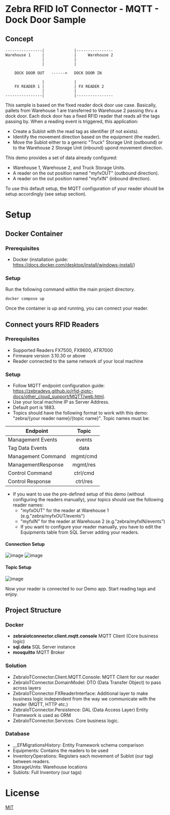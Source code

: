 # Zebra RFID IoT Connector - MQTT - Dock Door Sample

## Concept
```
----------------|             |----------------
Warehouse 1     |             |     Warehouse 2
                |             |
                |             |   
                
    DOCK DOOR OUT   ------>   DOCK DOOR IN		
 
                |             |   
    FX READER 1 |             | FX READER 2  
                |             |                
----------------|             |----------------
```

This sample is based on the fixed reader dock door use case.
Basically, pallets from Warehouse 1 are transferred to Warehouse 2 passing thru a dock door.
Each dock door has a fixed RFID reader that reads all the tags passing by.
When a reading event is triggered, this application:
- Create a Sublot with the read tag as identifier (if not exists).
- Identify the movement direction based on the equipment (the reader).
- Move the Sublot either to a generic "Truck" Storage Unit (outbound) or to the Warehouse 2 Storage Unit (inbound) upond movement direction.

This demo provides a set of data already configured:
- Warehouse 1, Warehouse 2, and Truck Storage Units.
- A reader on the out position named "myfxOUT" (outbound direction).
- A reader on the out position named "myfxIN" (inbound direction).

To use this default setup, the MQTT configuration of your reader should be setup accordingly (see setup section).

# Setup

## Docker Container

### Prerequisites
- Docker (installation guide: https://docs.docker.com/desktop/install/windows-install/)

### Setup
Run the following command within the main project directory.
```
docker compose up
```
Once the container is up and running, you can connect your reader.


## Connect yours RFID Readers

### Prerequisites
- Supported Readers FX7500, FX9600, ATR7000
- Firmware version 3.10.30 or above
- Reader connected to the same network of your local machine

### Setup
- Follow MQTT endpoint configuration guide: https://zebradevs.github.io/rfid-ziotc-docs/other_cloud_support/MQTT/web.html.
- Use your local machine IP as Server Address.
- Default port is 1883.
- Topics should have the following format to work with this demo: "zebra/{your reader name}/{topic name}". Topic names must be:

| Endpoint          | Topic			|
| -------------     |   :---:   |
|Management Events  | events	  |
|Tag Data Events    | data		  |
|Management Command	| mgmt/cmd	|
|ManagementResponse	| mgmt/res	|
|Control Command	  | ctrl/cmd	|
|Control Response	  | ctrl/res	|

- If you want to use the pre-defined setup of this demo (without configuring the readers manually), your topics should use the following reader names:
  - "myfxOUT" for the reader at Warehouse 1 (e.g."zebra/myfxOUT/events")
  - "myfxIN" for the reader at Warehouse 2 (e.g."zebra/myfxIN/events")
  - If you want to configure your reader manually, you have to edit the Equipments table from SQL Server adding your readers.

#### Connection Setup
![image](https://user-images.githubusercontent.com/101400857/180752287-0b3665b9-24d1-4b24-a87e-62c719e3e0a1.png)
![image](https://user-images.githubusercontent.com/101400857/180755415-9a43a8de-f705-48f8-b6a5-9a8248ed9efd.png)

#### Topic Setup
![image](https://user-images.githubusercontent.com/101400857/180752210-b31faf90-e091-493c-b3a0-75340c280895.png)

Now your reader is connected to our Demo app.
Start reading tags and enjoy.

## Project Structure

### Docker

- **zebraiotconnector.client.mqtt.console** MQTT Client (Core business logic)
- **sql.data** SQL Server instance
- **mosquitto** MQTT Broker 

### Solution

- ZebraIoTConnector.Client.MQTT.Console: MQTT Client for our reader
- ZebraIoTConnector.DomainModel: DTO (Data Transfer Object) to pass across layers
- ZebraIoTConnector.FXReaderInterface: Additional layer to make business logic independent from the way we communicate with the reader (MQTT, HTTP etc.)
- ZebraIoTConnector.Persistence: DAL (Data Access Layer) Entity Framework is used as ORM
- ZebraIoTConnector.Services: Core business logic.

### Database

- __EFMigrationsHistory: Entity Framework schema comparison
- Equipments: Contains the readers to be used
- InventoryOperations: Registers each movement of Sublot (our tag) between readers.
- StorageUnits: Warehouse locations
- Sublots: Full Inventory (our tags)

# License

[MIT](LICENSE.txt)
